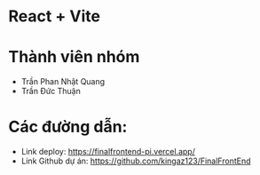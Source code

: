 # React + Vite

# Thành viên nhóm
  - Trần Phan Nhật Quang 
  - Trần Đức Thuận

# Các đường dẫn:
  - Link deploy: https://finalfrontend-pi.vercel.app/
  - Link Github dự án: https://github.com/kingaz123/FinalFrontEnd



